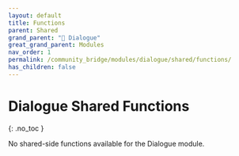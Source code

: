 ```yaml
---
layout: default
title: Functions
parent: Shared
grand_parent: "💬 Dialogue"
great_grand_parent: Modules
nav_order: 1
permalink: /community_bridge/modules/dialogue/shared/functions/
has_children: false
---
```


# Dialogue Shared Functions
{: .no_toc }

No shared-side functions available for the Dialogue module.
